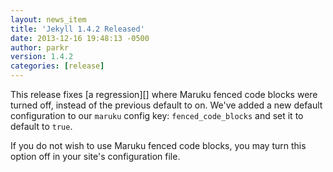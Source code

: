```yaml
---
layout: news_item
title: 'Jekyll 1.4.2 Released'
date: 2013-12-16 19:48:13 -0500
author: parkr
version: 1.4.2
categories: [release]
---
```


This release fixes [a regression][] where Maruku fenced code blocks were turned
off, instead of the previous default to on. We've added a new default
configuration to our `maruku` config key: `fenced_code_blocks` and set it to
default to `true`.

If you do not wish to use Maruku fenced code blocks, you may turn this option
off in your site's configuration file.
